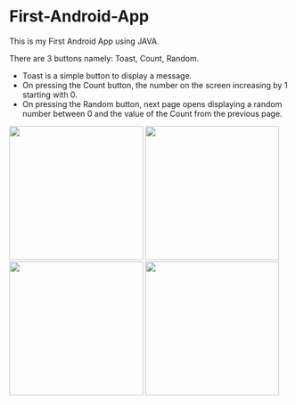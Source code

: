 # First-Android-App
This is my First Android App using JAVA.

There are 3 buttons namely: Toast, Count, Random.
- Toast is a simple button to display a message.
- On pressing the Count button, the number on the screen increasing by 1 starting with 0.
- On pressing the Random button, next page opens displaying a random number between 0 and the value of the Count from the previous page.
<p>
  <img src="https://user-images.githubusercontent.com/41104244/103435601-e478d080-4c36-11eb-994f-a97389d9e0da.png" width="240px">
  <img src="https://user-images.githubusercontent.com/41104244/103435668-e42d0500-4c37-11eb-9a22-6347ca5bfe05.png" width="240px">
  <img src="https://user-images.githubusercontent.com/41104244/103435696-6289a700-4c38-11eb-84f5-bc21e8c69a8e.png" width="240px">
  <img src="https://user-images.githubusercontent.com/41104244/103435697-64ec0100-4c38-11eb-865f-379b74c5f409.png" width="240px">
</p>
